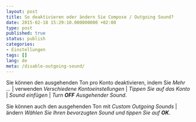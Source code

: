 ```yaml
---
layout: post
title: So deaktivieren oder ändern Sie Compose / Outgoing Sound?
date: 2015-02-18 15:29:10.000000000 +02:00
type: post
published: true
status: publish
categories:
- Einstellungen
tags: []
lang: de
meta: /disable-outgoing-sound/
---
```


Sie können den ausgehenden Ton pro Konto deaktivieren, indem Sie *Mehr ...* \| verwenden *Verschiedene Kontoeinstellungen* \| *Tippen Sie auf das Konto* \| *Sound einfügen* \| *Turn **OFF** Ausgehender Sound*.

Sie können auch den ausgehenden Ton mit *Custom Outgoing Sounds* \| ändern *Wählen Sie Ihren bevorzugten Sound und tippen Sie auf **OK***.
